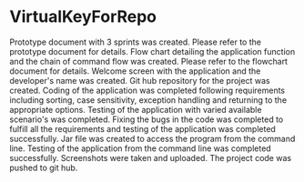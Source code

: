 # VirtualKeyForRepo
Prototype document with 3 sprints was created. Please refer to the prototype document for details.
Flow chart detailing the application function and the chain of command flow was created. Please refer to the flowchart document for details.
Welcome screen with the application and the developer's name was created.
Git hub repository for the project was created.
Coding of the application was completed following requirements including sorting, case sensitivity, exception handling and returning to the appropriate options.
Testing of the application with varied available scenario's was completed.
Fixing the bugs in the code was completed to fulfill all the requirements and testing of the application was completed successfully.
Jar file was created to access the program from the command line.
Testing of the application from the command line was completed successfully.
Screenshots were taken and uploaded.
The project code was pushed to git hub.
